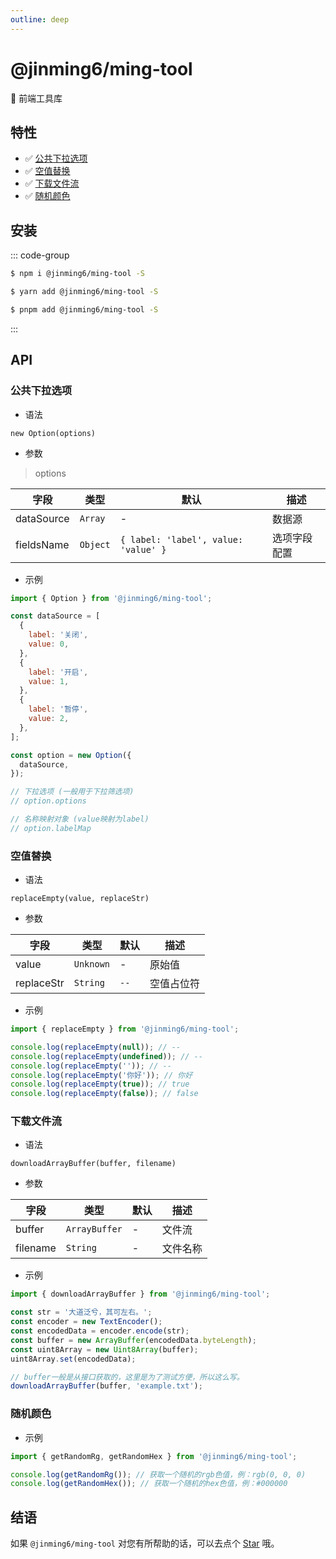 ```yaml
---
outline: deep
---
```


# @jinming6/ming-tool

🔧 前端工具库

## 特性

- ✅ [公共下拉选项](#公共下拉选项)
- ✅ [空值替换](#空值替换)
- ✅ [下载文件流](#下载文件流)
- ✅ [随机颜色](#随机颜色)

## 安装

::: code-group

```bash [NPM]
$ npm i @jinming6/ming-tool -S
```

```bash [Yarn]
$ yarn add @jinming6/ming-tool -S
```

```bash [PNPM]
$ pnpm add @jinming6/ming-tool -S
```

:::

## API

### 公共下拉选项

- 语法

`new Option(options)`

- 参数

> options

| 字段       | 类型     | 默认                                 | 描述         |
| ---------- | -------- | ------------------------------------ | ------------ |
| dataSource | `Array`  | -                                    | 数据源       |
| fieldsName | `Object` | `{ label: 'label', value: 'value' }` | 选项字段配置 |

- 示例

```js
import { Option } from '@jinming6/ming-tool';

const dataSource = [
  {
    label: '关闭',
    value: 0,
  },
  {
    label: '开启',
    value: 1,
  },
  {
    label: '暂停',
    value: 2,
  },
];

const option = new Option({
  dataSource,
});

// 下拉选项 (一般用于下拉筛选项)
// option.options

// 名称映射对象 (value映射为label)
// option.labelMap
```

### 空值替换

- 语法

`replaceEmpty(value, replaceStr)`

- 参数

| 字段       | 类型      | 默认 | 描述       |
| ---------- | --------- | ---- | ---------- |
| value      | `Unknown` | -    | 原始值     |
| replaceStr | `String`  | `--` | 空值占位符 |

- 示例

```js
import { replaceEmpty } from '@jinming6/ming-tool';

console.log(replaceEmpty(null)); // --
console.log(replaceEmpty(undefined)); // --
console.log(replaceEmpty('')); // --
console.log(replaceEmpty('你好')); // 你好
console.log(replaceEmpty(true)); // true
console.log(replaceEmpty(false)); // false
```

### 下载文件流

- 语法

`downloadArrayBuffer(buffer, filename)`

- 参数

| 字段     | 类型          | 默认 | 描述     |
| -------- | ------------- | ---- | -------- |
| buffer   | `ArrayBuffer` | -    | 文件流   |
| filename | `String`      | -    | 文件名称 |

- 示例

```js
import { downloadArrayBuffer } from '@jinming6/ming-tool';

const str = '大道泛兮，其可左右。';
const encoder = new TextEncoder();
const encodedData = encoder.encode(str);
const buffer = new ArrayBuffer(encodedData.byteLength);
const uint8Array = new Uint8Array(buffer);
uint8Array.set(encodedData);

// buffer一般是从接口获取的，这里是为了测试方便，所以这么写。
downloadArrayBuffer(buffer, 'example.txt');
```

### 随机颜色

- 示例

```js
import { getRandomRg, getRandomHex } from '@jinming6/ming-tool';

console.log(getRandomRg()); // 获取一个随机的rgb色值，例：rgb(0, 0, 0)
console.log(getRandomHex()); // 获取一个随机的hex色值，例：#000000
```

## 结语

如果 `@jinming6/ming-tool` 对您有所帮助的话，可以去点个 [Star](https://github.com/Jinming6/ming-tool) 哦。
